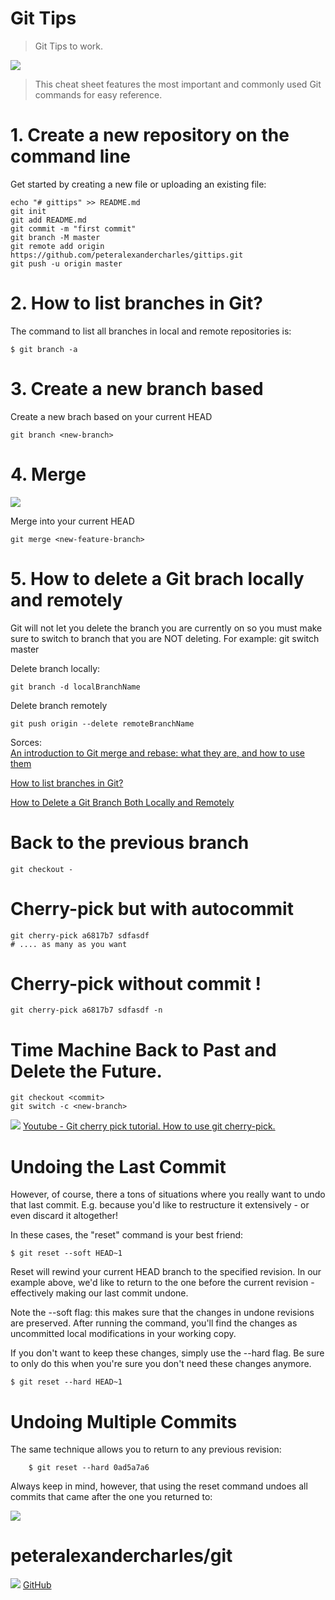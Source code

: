 # Git Tips

> Git Tips to work.

![](https://encrypted-tbn0.gstatic.com/images?q=tbn:ANd9GcT9oB6jmPaiNkrASSSnNGoJPAs4CRLtRFA7pQ&usqp=CAU)


> This cheat sheet features the most important and commonly
used Git commands for easy reference.


# 1. Create a new repository on the command line 

Get started by creating a new file or uploading an existing file:

	echo "# gittips" >> README.md
	git init
	git add README.md
	git commit -m "first commit"
	git branch -M master
	git remote add origin https://github.com/peteralexandercharles/gittips.git
	git push -u origin master
    
    
    
# 2. How to list branches in Git?

The command to list all branches in local and remote repositories is:


	$ git branch -a
    
# 3. Create a new branch based
Create a new brach based on your current HEAD

	git branch <new-branch>
    

# 4. Merge

![](https://miro.medium.com/max/1204/1*cEXnJtDL2tGeoN3KoCJSIw.png)

Merge <branch> into your current HEAD
	
  	git merge <new-feature-branch>
  

# 5. How to delete a Git brach locally and remotely

Git will not let you delete the branch you are currently on so you must make sure to switch to branch that you are NOT deleting. For example: git switch master

Delete branch locally:

	git branch -d localBranchName
    
Delete branch remotely

	git push origin --delete remoteBranchName
  
  
  
Sorces:  
[An introduction to Git merge and rebase: what they are, and how to use them
](https://www.freecodecamp.org/news/an-introduction-to-git-merge-and-rebase-what-they-are-and-how-to-use-them-131b863785f/)
  
[How to list branches in Git?](https://www.jquery-az.com/list-branches-git/)
  
[How to Delete a Git Branch Both Locally and Remotely](https://www.freecodecamp.org/news/how-to-delete-a-git-branch-both-locally-and-remotely/)
  
  

  
 # Back to the previous branch
  	git checkout - 
 
 # Cherry-pick but with autocommit
	git cherry-pick a6817b7 sdfasdf
  	# .... as many as you want
  
 # Cherry-pick without commit !
  	git cherry-pick a6817b7 sdfasdf -n
  
# Time Machine Back to Past and Delete the Future.
  	git checkout <commit>
  	git switch -c <new-branch>

  
  ![](https://emojipedia-us.s3.amazonaws.com/content/2020/04/05/yt.png) [Youtube - Git cherry pick tutorial. How to use git cherry-pick.
](  https://www.youtube.com/watch?v=wIY824wWpu4)

  
  # Undoing the Last Commit
However, of course, there a tons of situations where you really want to undo that last commit. E.g. because you'd like to restructure it extensively - or even discard it altogether!

In these cases, the "reset" command is your best friend:
  
  	$ git reset --soft HEAD~1
  
  Reset will rewind your current HEAD branch to the specified revision. In our example above, we'd like to return to the one before the current revision - effectively making our last commit undone.

Note the --soft flag: this makes sure that the changes in undone revisions are preserved. After running the command, you'll find the changes as uncommitted local modifications in your working copy.

If you don't want to keep these changes, simply use the --hard flag. Be sure to only do this when you're sure you don't need these changes anymore.
  	
  	$ git reset --hard HEAD~1
  
  # Undoing Multiple Commits
The same technique allows you to return to any previous revision:

		$ git reset --hard 0ad5a7a6
  
Always keep in mind, however, that using the reset command undoes all commits that came after the one you returned to:

  ![](https://www.git-tower.com/learn/git/faq/undo-last-commit/02-reset-concept.png)
  
 # peteralexandercharles/git
![](https://encrypted-tbn0.gstatic.com/images?q=tbn:ANd9GcT9oB6jmPaiNkrASSSnNGoJPAs4CRLtRFA7pQ&usqp=CAU)
   [GitHub](https://github.com/peteralexandercharles)
   